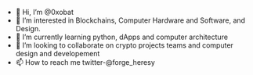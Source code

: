 - 👋 Hi, I’m @0xobat
- 👀 I’m interested in Blockchains, Computer Hardware and Software, and Design.
- 🌱 I’m currently learning python, dApps and computer architecture
- 💞️ I’m looking to collaborate on crypto projects teams and computer design and developement
- 📫 How to reach me twitter-@forge_heresy

